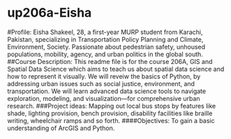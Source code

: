 # up206a-Eisha
#Profile: Eisha Shakeel, 28, a first-year MURP student from Karachi, Pakistan, specializing in Transportation Policy Planning and Climate, Environment, Society. Passionate about pedestrian safety, unhoused populations, mobility, agency, and urban politics in the global south.
##Course Description: This readme file is for the course 206A, GIS and Spatial Data Science which aims to teach us about spatial data science and how to represent it visually. We will reveiw the basics of Python, by addressing urban issues such as social justice, environment, and transportation. We will learn advanced data science tools to navigate exploration, modeling, and visualization—for comprehensive urban research.
###Project ideas: Mapping out local bus stops by features like shade, lighting provision, bench provision, disability facilities like braille writing, wheelchair ramps and so forth. 
####Objectives: To gain a basic understanding of ArcGIS and Python.
